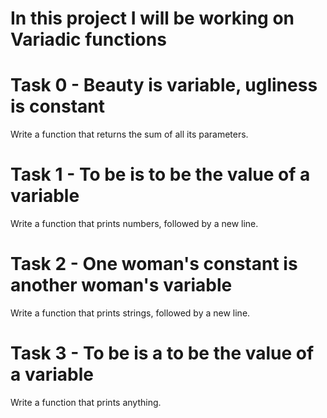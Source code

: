 # In this project I will be working on Variadic functions

# Task 0 - Beauty is variable, ugliness is constant 
Write a function that returns the sum of all its parameters.

# Task 1 - To be is to be the value of a variable
Write a function that prints numbers, followed by a new line.

# Task 2 - One woman's constant is another woman's variable 
Write a function that prints strings, followed by a new line.

# Task 3 - To be is a to be the value of a variable
Write a function that prints anything.
